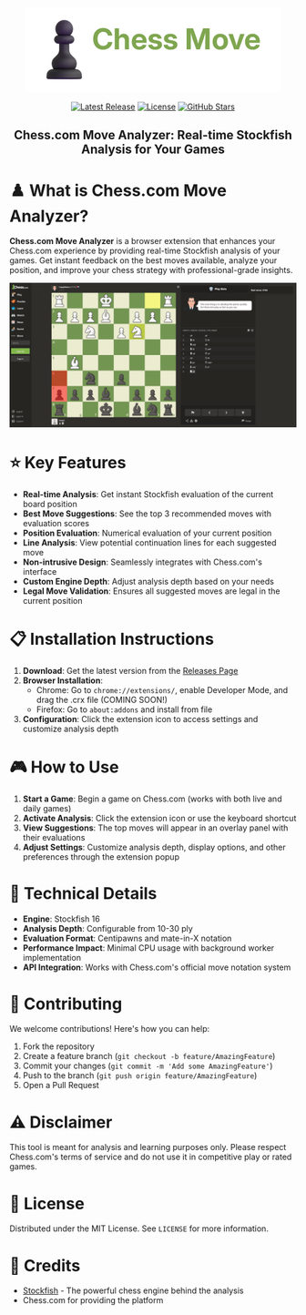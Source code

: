 <p align="center">
  <img src="assets/banner.png" alt="Chess.com Move Analyzer Banner">
</p>

<div align="center">
  <a href="https://github.com/kenhendricks00/chess-move-analyzer/releases"><img src="https://img.shields.io/github/v/release/kenhendricks00/chess-move-analyzer?label=Latest%20Release&color=green" alt="Latest Release"></a>
  <a href="https://github.com/kenhendricks00/chess-move-analyzer/blob/main/LICENSE"><img src="https://img.shields.io/github/license/kenhendricks00/chess-move-analyzer" alt="License"></a>
  <a href="https://github.com/kenhendricks00/chess-move-analyzer/stargazers"><img src="https://img.shields.io/github/stars/kenhendricks00/chess-move-analyzer?style=social" alt="GitHub Stars"></a>
</div>

<h2><div align="center"><b>Chess.com Move Analyzer: Real-time Stockfish Analysis for Your Games</b></div></h2>

# ♟️ What is Chess.com Move Analyzer?

**Chess.com Move Analyzer** is a browser extension that enhances your Chess.com experience by providing real-time Stockfish analysis of your games. Get instant feedback on the best moves available, analyze your position, and improve your chess strategy with professional-grade insights.

<p align="center">
  <img src="assets/demo.png" alt="Chess.com Move Analyzer Demo" style="width: 600px">
</p>

# ⭐ Key Features

- **Real-time Analysis**: Get instant Stockfish evaluation of the current board position
- **Best Move Suggestions**: See the top 3 recommended moves with evaluation scores
- **Position Evaluation**: Numerical evaluation of your current position
- **Line Analysis**: View potential continuation lines for each suggested move
- **Non-intrusive Design**: Seamlessly integrates with Chess.com's interface
- **Custom Engine Depth**: Adjust analysis depth based on your needs
- **Legal Move Validation**: Ensures all suggested moves are legal in the current position

# 📋 Installation Instructions

1. **Download**: Get the latest version from the [Releases Page](https://github.com/kenhendricks00/chess-move-analyzer/releases)
2. **Browser Installation**:
   - Chrome: Go to `chrome://extensions/`, enable Developer Mode, and drag the .crx file (COMING SOON!)
   - Firefox: Go to `about:addons` and install from file
3. **Configuration**: Click the extension icon to access settings and customize analysis depth

# 🎮 How to Use

1. **Start a Game**: Begin a game on Chess.com (works with both live and daily games)
2. **Activate Analysis**: Click the extension icon or use the keyboard shortcut
3. **View Suggestions**: The top moves will appear in an overlay panel with their evaluations
4. **Adjust Settings**: Customize analysis depth, display options, and other preferences through the extension popup

# 🔧 Technical Details

- **Engine**: Stockfish 16
- **Analysis Depth**: Configurable from 10-30 ply
- **Evaluation Format**: Centipawns and mate-in-X notation
- **Performance Impact**: Minimal CPU usage with background worker implementation
- **API Integration**: Works with Chess.com's official move notation system

# 🤝 Contributing

We welcome contributions! Here's how you can help:

1. Fork the repository
2. Create a feature branch (`git checkout -b feature/AmazingFeature`)
3. Commit your changes (`git commit -m 'Add some AmazingFeature'`)
4. Push to the branch (`git push origin feature/AmazingFeature`)
5. Open a Pull Request

# ⚠️ Disclaimer

This tool is meant for analysis and learning purposes only. Please respect Chess.com's terms of service and do not use it in competitive play or rated games.

# 📜 License

Distributed under the MIT License. See `LICENSE` for more information.

# 🌟 Credits

- [Stockfish](https://stockfishchess.org/) - The powerful chess engine behind the analysis
- Chess.com for providing the platform
